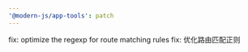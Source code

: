 ```yaml
---
'@modern-js/app-tools': patch
---
```


fix: optimize the regexp for route matching rules
fix: 优化路由匹配正则

